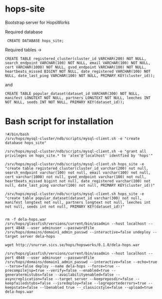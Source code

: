 # hops-site
Bootstrap server for HopsWorks


Required database

     CREATE DATABASE hops_site;

Required tables -> 

    CREATE TABLE registered_cluster(cluster_id VARCHAR(200) NOT NULL, search_endpoint VARCHAR(100) NOT NULL, email VARCHAR(100) NOT NULL, cert VARCHAR(1000) NOT NULL, gvod_endpoint VARCHAR(100) NOT NULL, heartbeats_missed BIGINT NOT NULL, date_registered VARCHAR(100) NOT NULL, date_last_ping VARCHAR(100) NOT NULL, PRIMARY KEY(cluster_id));

and 


    CREATE TABLE popular_dataset(dataset_id VARCHAR(300) NOT NULL, manifest LONGTEXT NOT NULL, partners LONGTEXT NOT NULL, leeches INT NOT NULL, seeds INT NOT NULL, PRIMARY KEY(dataset_id)); 


# Bash script for installation

    !#/bin/bash
    /srv/hops/mysql-cluster/ndb/scripts/mysql-client.sh -e "create database hops_site"

    /srv/hops/mysql-cluster/ndb/scripts/mysql-client.sh -e "grant all privileges on hops_site.* to 'alex'@'localhost' identfied by 'hops'"

    /srv/hops/mysql-cluster/ndb/scripts/mysql-client.sh hops_site -e "create table registered_cluster(cluster_id varchar(200) not null, search_endpoint varchar(100) not null, email varchar(100) not null, cert varchar(1000) not null, gvod_endpoint varchar(100) not null, heartbeats_missed bigint not null, date_registered varchar(100) not null, date_last_ping varchar(100) not null, PRIMARY KEY(cluster_id))"

    /srv/hops/mysql-cluster/ndb/scripts/mysql-client.sh hops_site -e "create table popular_dataset(dataset_id varchar(300) not null, manifest longtext not null, partners longtext not null, leeches int not null, seeds int not null, PRIMARY KEY(dataset_id))"
    
    
    rm -f dela-hops.war
    /srv/hops/glassfish/versions/current/bin/asadmin --host localhost --port 4848 --user adminuser --passwordfile /srv/hops/domains/domain1_admin_passwd --interactive=false undeploy --target server dela-hops

    wget http://snurran.sics.se/hops/hopsworks/0.1.0/dela-hops.war

    /srv/hops/glassfish/versions/current/bin/asadmin --host localhost --port 4848 --user adminuser --passwordfile /srv/hops/domains/domain1_admin_passwd --interactive=false --echo=true --terse=false deploy --name dela-hops --force=true --precompilejsp=true --verify=false --enabled=true --generatermistubs=false --availabilityenabled=false --asyncreplication=false --target server --keepreposdir=false --keepfailedstubs=false --isredeploy=false --logreportederrors=true --keepstate=false --lbenabled true --_classicstyle=false --upload=true dela-hops.war



